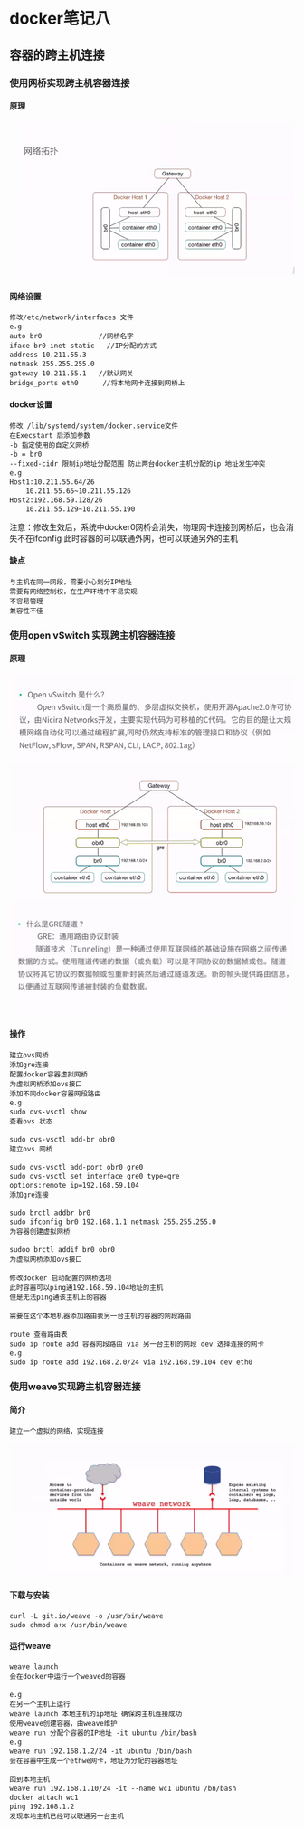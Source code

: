 # docker笔记八

## 容器的跨主机连接

### 使用网桥实现跨主机容器连接
#### 原理
![avatar](https://github.com/linzh17/docker-learning/blob/master/%E7%BD%91%E6%A1%A5%E8%BF%9E%E6%8E%A5%E5%8E%9F%E7%90%86.png?raw=true)

#### 网络设置
    修改/etc/network/interfaces 文件
    e.g
    auto br0              //网桥名字
    iface br0 inet static   //IP分配的方式
    address 10.211.55.3     
    netmask 255.255.255.0
    gateway 10.211.55.1   //默认网关
    bridge_ports eth0      //将本地网卡连接到网桥上

#### docker设置
    修改 /lib/systemd/system/docker.service文件
    在Execstart 后添加参数
    -b 指定使用的自定义网桥
    -b = br0
    --fixed-cidr 限制ip地址分配范围 防止两台docker主机分配的ip 地址发生冲突
    e.g
    Host1:10.211.55.64/26
        10.211.55.65~10.211.55.126
    Host2:192.168.59.128/26
        10.211.55.129~10.211.55.190

注意：修改生效后，系统中docker0网桥会消失，物理网卡连接到网桥后，也会消失不在ifconfig
此时容器的可以联通外网，也可以联通另外的主机

#### 缺点
    与主机在同一网段，需要小心划分IP地址
    需要有网络控制权，在生产环境中不易实现
    不容易管理
    兼容性不佳

### 使用open vSwitch 实现跨主机容器连接

#### 原理
![avatar](https://github.com/linzh17/docker-learning/blob/master/ovs.png?raw=true)
![avatar](https://github.com/linzh17/docker-learning/blob/master/openswitch.png?raw=true)
![avatar](https://github.com/linzh17/docker-learning/blob/master/gre.png?raw=true)

#### 操作
    建立ovs网桥
    添加gre连接
    配置docker容器虚拟网桥
    为虚拟网桥添加ovs接口
    添加不同docker容器网段路由
    e.g
    sudo ovs-vsctl show 
    查看ovs 状态

    sudo ovs-vsctl add-br obr0
    建立ovs 网桥

    sudo ovs-vsctl add-port obr0 gre0
    sudo ovs-vsctl set interface gre0 type=gre options:remote_ip=192.168.59.104
    添加gre连接

    sudo brctl addbr br0 
    sudo ifconfig br0 192.168.1.1 netmask 255.255.255.0
    为容器创建虚拟网桥
    
    sudoo brctl addif br0 obr0
    为虚拟网桥添加ovs接口

    修改docker 启动配置的网桥选项
    此时容器可以ping通192.168.59.104地址的主机
    但是无法ping通该主机上的容器

    需要在这个本地机器添加路由表另一台主机的容器的网段路由

    route 查看路由表
    sudo ip route add 容器网段路由 via 另一台主机的网段 dev 选择连接的网卡
    e.g
    sudo ip route add 192.168.2.0/24 via 192.168.59.104 dev eth0
    

### 使用weave实现跨主机容器连接

#### 简介
    建立一个虚拟的网络，实现连接
![avatar](https://github.com/linzh17/docker-learning/blob/master/weave.png?raw=true)    
    

#### 下载与安装
    curl -L git.io/weave -o /usr/bin/weave
    sudo chmod a+x /usr/bin/weave

#### 运行weave
    weave launch
    会在docker中运行一个weaved的容器

    e.g
    在另一个主机上运行
    weave launch 本地主机的ip地址 确保跨主机连接成功
    使用weave创建容器，由weave维护
    weave run 分配个容器的IP地址 -it ubuntu /bin/bash
    e.g
    weave run 192.168.1.2/24 -it ubuntu /bin/bash
    会在容器中生成一个ethwe网卡，地址为分配的容器地址

    回到本地主机
    weave run 192.168.1.10/24 -it --name wc1 ubuntu /bn/bash
    docker attach wc1
    ping 192.168.1.2
    发现本地主机已经可以联通另一台主机

